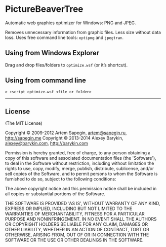 # PictureBeaverTree

Automatic web graphics optimizer for Windows: PNG and JPEG.

Removes unnecessary information from graphic files. Less size without data loss. Uses free command line tools: `optipng` and `jpegtran`.


## Using from Windows Explorer

Drag and drop files/folders to `optimize.wsf` (or it’s shortcut).

## Using from command line

```
> cscript optimize.wsf <file or folder>
```


---

## License 

(The MIT License)

Copyright © 2009-2012 Artem Sapegin, artem@sapegin.ru, http://sapegin.me
Copyright © 2013-2014 Alexey Barykin, alexey@barykin.com, http://barykin.com

Permission is hereby granted, free of charge, to any person obtaining
a copy of this software and associated documentation files (the
'Software'), to deal in the Software without restriction, including
without limitation the rights to use, copy, modify, merge, publish,
distribute, sublicense, and/or sell copies of the Software, and to
permit persons to whom the Software is furnished to do so, subject to
the following conditions:

The above copyright notice and this permission notice shall be
included in all copies or substantial portions of the Software.

THE SOFTWARE IS PROVIDED 'AS IS', WITHOUT WARRANTY OF ANY KIND,
EXPRESS OR IMPLIED, INCLUDING BUT NOT LIMITED TO THE WARRANTIES OF
MERCHANTABILITY, FITNESS FOR A PARTICULAR PURPOSE AND NONINFRINGEMENT.
IN NO EVENT SHALL THE AUTHORS OR COPYRIGHT HOLDERS BE LIABLE FOR ANY
CLAIM, DAMAGES OR OTHER LIABILITY, WHETHER IN AN ACTION OF CONTRACT,
TORT OR OTHERWISE, ARISING FROM, OUT OF OR IN CONNECTION WITH THE
SOFTWARE OR THE USE OR OTHER DEALINGS IN THE SOFTWARE.